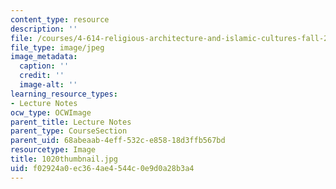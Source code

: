 ```yaml
---
content_type: resource
description: ''
file: /courses/4-614-religious-architecture-and-islamic-cultures-fall-2002/f02924a0ec364ae4544c0e9d0a28b3a4_1020thumbnail.jpg
file_type: image/jpeg
image_metadata:
  caption: ''
  credit: ''
  image-alt: ''
learning_resource_types:
- Lecture Notes
ocw_type: OCWImage
parent_title: Lecture Notes
parent_type: CourseSection
parent_uid: 68abeaab-4eff-532c-e858-18d3ffb567bd
resourcetype: Image
title: 1020thumbnail.jpg
uid: f02924a0-ec36-4ae4-544c-0e9d0a28b3a4
---
```

